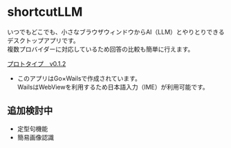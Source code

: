 # shortcutLLM

いつでもどこでも、小さなブラウザウィンドウからAI（LLM）とやりとりできるデスクトップアプリです。  
複数プロバイダーに対応しているため回答の比較も簡単に行えます。

[プロトタイプ　v0.1.2]([https://github.com/senu3/shortcutLLM/releases/tag/v0.1.1](https://github.com/senu3/shortcutLLM/releases/tag/v0.1.2))  


- このアプリはGo×Wailsで作成されています。  
WailsはWebViewを利用するため日本語入力（IME）が利用可能です。

## 追加検討中
- 定型句機能
- 簡易画像認識
